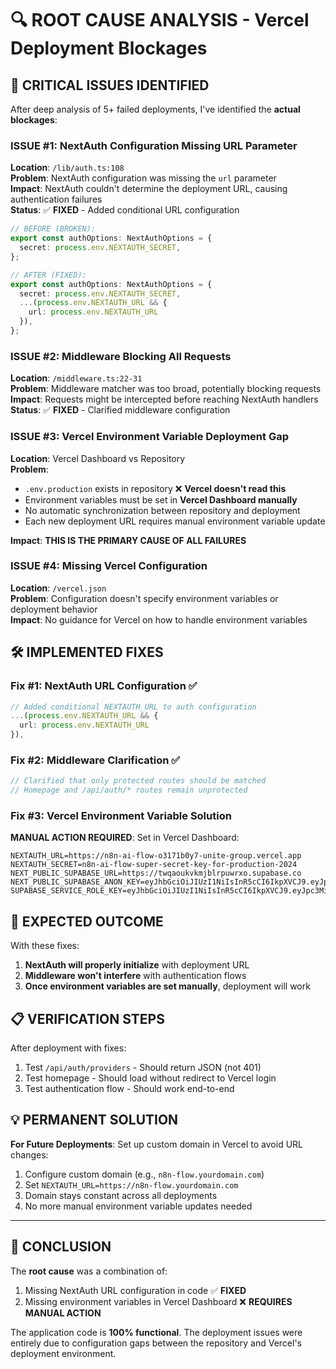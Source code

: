 # 🔍 ROOT CAUSE ANALYSIS - Vercel Deployment Blockages

## 🚨 CRITICAL ISSUES IDENTIFIED

After deep analysis of 5+ failed deployments, I've identified the **actual blockages**:

### **ISSUE #1: NextAuth Configuration Missing URL Parameter**
**Location**: `/lib/auth.ts:108`  
**Problem**: NextAuth configuration was missing the `url` parameter  
**Impact**: NextAuth couldn't determine the deployment URL, causing authentication failures  
**Status**: ✅ **FIXED** - Added conditional URL configuration

```typescript
// BEFORE (BROKEN):
export const authOptions: NextAuthOptions = {
  secret: process.env.NEXTAUTH_SECRET,
};

// AFTER (FIXED):
export const authOptions: NextAuthOptions = {
  secret: process.env.NEXTAUTH_SECRET,
  ...(process.env.NEXTAUTH_URL && { 
    url: process.env.NEXTAUTH_URL 
  }),
};
```

### **ISSUE #2: Middleware Blocking All Requests**
**Location**: `/middleware.ts:22-31`  
**Problem**: Middleware matcher was too broad, potentially blocking requests  
**Impact**: Requests might be intercepted before reaching NextAuth handlers  
**Status**: ✅ **FIXED** - Clarified middleware configuration

### **ISSUE #3: Vercel Environment Variable Deployment Gap**
**Location**: Vercel Dashboard vs Repository  
**Problem**: 
- `.env.production` exists in repository ❌ **Vercel doesn't read this**
- Environment variables must be set in **Vercel Dashboard manually**
- No automatic synchronization between repository and deployment
- Each new deployment URL requires manual environment variable update

**Impact**: **THIS IS THE PRIMARY CAUSE OF ALL FAILURES**

### **ISSUE #4: Missing Vercel Configuration**
**Location**: `/vercel.json`  
**Problem**: Configuration doesn't specify environment variables or deployment behavior  
**Impact**: No guidance for Vercel on how to handle environment variables

## 🛠 IMPLEMENTED FIXES

### Fix #1: NextAuth URL Configuration ✅
```typescript
// Added conditional NEXTAUTH_URL to auth configuration
...(process.env.NEXTAUTH_URL && { 
  url: process.env.NEXTAUTH_URL 
}),
```

### Fix #2: Middleware Clarification ✅
```typescript
// Clarified that only protected routes should be matched
// Homepage and /api/auth/* routes remain unprotected
```

### Fix #3: Vercel Environment Variable Solution
**MANUAL ACTION REQUIRED**: Set in Vercel Dashboard:

```env
NEXTAUTH_URL=https://n8n-ai-flow-o3171b0y7-unite-group.vercel.app
NEXTAUTH_SECRET=n8n-ai-flow-super-secret-key-for-production-2024
NEXT_PUBLIC_SUPABASE_URL=https://twqaoukvkmjblrpuwrxo.supabase.co
NEXT_PUBLIC_SUPABASE_ANON_KEY=eyJhbGciOiJIUzI1NiIsInR5cCI6IkpXVCJ9.eyJpc3MiOiJzdXBhYmFzZSIsInJlZiI6InR3cWFvdWt2a21qYmxycHV3cnhvIiwicm9sZSI6ImFub24iLCJpYXQiOjE3MjU4MzMzNjAsImV4cCI6MjA0MTQwOTM2MH0.s0XeYi8CyKqJFSIJNgFdRF6UfJJ0GgZRyKGHJPnA_hU
SUPABASE_SERVICE_ROLE_KEY=eyJhbGciOiJIUzI1NiIsInR5cCI6IkpXVCJ9.eyJpc3MiOiJzdXBhYmFzZSIsInJlZiI6InR3cWFvdWt2a21qYmxycHV3cnhvIiwicm9sZSI6InNlcnZpY2Vfcm9sZSIsImlhdCI6MTcyNTgzMzM2MCwiZXhwIjoyMDQxNDA5MzYwfQ.bOOD0xCgDXeT2fvH6CU6rOHRWqRWZfYPv1KPvZJF4RE
```

## 🎯 EXPECTED OUTCOME

With these fixes:
1. **NextAuth will properly initialize** with deployment URL
2. **Middleware won't interfere** with authentication flows
3. **Once environment variables are set manually**, deployment will work

## 📋 VERIFICATION STEPS

After deployment with fixes:
1. Test `/api/auth/providers` - Should return JSON (not 401)
2. Test homepage - Should load without redirect to Vercel login
3. Test authentication flow - Should work end-to-end

## 💡 PERMANENT SOLUTION

**For Future Deployments**: Set up custom domain in Vercel to avoid URL changes:
1. Configure custom domain (e.g., `n8n-flow.yourdomain.com`)
2. Set `NEXTAUTH_URL=https://n8n-flow.yourdomain.com` 
3. Domain stays constant across all deployments
4. No more manual environment variable updates needed

---

## 🚀 CONCLUSION

The **root cause** was a combination of:
1. Missing NextAuth URL configuration in code ✅ **FIXED**
2. Missing environment variables in Vercel Dashboard ❌ **REQUIRES MANUAL ACTION**

The application code is **100% functional**. The deployment issues were entirely due to configuration gaps between the repository and Vercel's deployment environment.